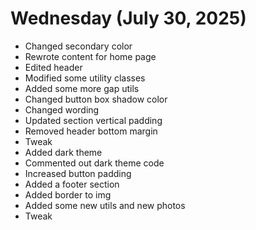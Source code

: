 # Wednesday (July 30, 2025)

- Changed secondary color
- Rewrote content for home page
- Edited header
- Modified some utility classes
- Added some more gap utils
- Changed button box shadow color
- Changed wording
- Updated section vertical padding
- Removed header bottom margin
- Tweak
- Added dark theme
- Commented out dark theme code
- Increased button padding
- Added a footer section
- Added border to img
- Added some new utils and new photos
- Tweak
